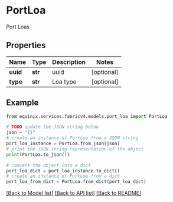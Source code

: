 # PortLoa

Port Loas

## Properties

Name | Type | Description | Notes
------------ | ------------- | ------------- | -------------
**uuid** | **str** | uuid | [optional] 
**type** | **str** | Loa type | [optional] 

## Example

```python
from equinix.services.fabricv4.models.port_loa import PortLoa

# TODO update the JSON string below
json = "{}"
# create an instance of PortLoa from a JSON string
port_loa_instance = PortLoa.from_json(json)
# print the JSON string representation of the object
print(PortLoa.to_json())

# convert the object into a dict
port_loa_dict = port_loa_instance.to_dict()
# create an instance of PortLoa from a dict
port_loa_from_dict = PortLoa.from_dict(port_loa_dict)
```
[[Back to Model list]](../README.md#documentation-for-models) [[Back to API list]](../README.md#documentation-for-api-endpoints) [[Back to README]](../README.md)



